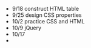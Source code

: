 * 9/18 construct HTML table
* 9/25 design CSS properties
* 10/2 practice CSS and HTML
* 10/9 jQuery
* 10/17
*
